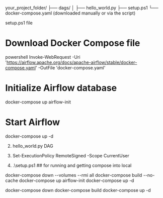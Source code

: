 your_project_folder/
├── dags/
│   ├── hello_world.py
├── setup.ps1
└── docker-compose.yaml  (downloaded manually or via the script)

setup.ps1 file
 # Download Docker Compose file
powershell Invoke-WebRequest -Uri 'https://airflow.apache.org/docs/apache-airflow/stable/docker-compose.yaml' -OutFile 'docker-compose.yaml'

# Initialize Airflow database
docker-compose up airflow-init

# Start Airflow
docker-compose up -d

2) hello_world.py DAG

3) Set-ExecutionPolicy RemoteSigned -Scope CurrentUser

4) .\setup.ps1 ## for running and getting compose into local


docker-compose down --volumes --rmi all
docker-compose build --no-cache
docker-compose up airflow-init
docker-compose up -d


docker-compose down
docker-compose build 
docker-compose up -d
